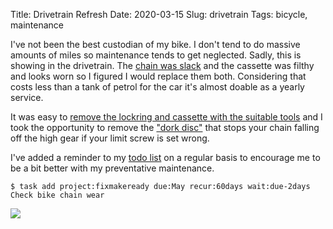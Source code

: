 Title: Drivetrain Refresh
Date: 2020-03-15
Slug: drivetrain
Tags: bicycle, maintenance

I've not been the best custodian of my bike. I don't tend to do massive amounts of miles so maintenance tends to get neglected. Sadly, this is showing in the drivetrain. The [chain was slack](https://pig-monkey.com/2020/03/measuring-chain-wear/) and the cassette was filthy and looks worn so I figured I would replace them both. Considering that costs less than a tank of petrol for the car it's almost doable as a yearly service.

It was easy to [remove the lockring and cassette with the suitable tools](https://www.youtube.com/watch?v=7-MYHOpzT5A) and I took the opportunity to remove the ["dork disc"](https://www.sheldonbrown.com/gloss_sp-ss.html#spokeprotector) that stops your chain falling off the high gear if your limit screw is set wrong.

I've added a reminder to my [todo list](https://taskwarrior.org) on a regular basis to encourage me to be a bit better with my preventative maintenance.

    $ task add project:fixmakeready due:May recur:60days wait:due-2days Check bike chain wear

<img src="{static}/media/images/2020-03-15 drivetrain.jpg" class="align-center" loading="lazy" />
